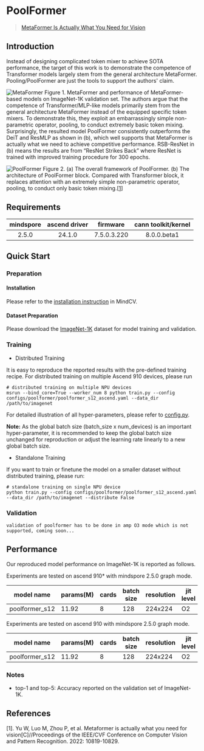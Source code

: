 # PoolFormer

> [MetaFormer Is Actually What You Need for Vision](https://arxiv.org/abs/2111.11418)



## Introduction

Instead of designing complicated token mixer to achieve SOTA performance, the target of this work is to demonstrate the competence of Transformer models largely stem from the general architecture MetaFormer. Pooling/PoolFormer are just the tools to support the authors' claim.

![MetaFormer](https://user-images.githubusercontent.com/74176172/210046827-c218f5d3-1ee8-47bf-a78a-482d821ece89.png)
Figure 1. MetaFormer and performance of MetaFormer-based models on ImageNet-1K validation set. The authors argue that the competence of Transformer/MLP-like models primarily stem from the general architecture MetaFormer instead of the equipped specific token mixers. To demonstrate this, they exploit an embarrassingly simple non-parametric operator, pooling, to conduct extremely basic token mixing. Surprisingly, the resulted model PoolFormer consistently outperforms the DeiT and ResMLP as shown in (b), which well supports that MetaFormer is actually what we need to achieve competitive performance. RSB-ResNet in (b) means the results are from “ResNet Strikes Back” where ResNet is trained with improved training procedure for 300 epochs.

![PoolFormer](https://user-images.githubusercontent.com/74176172/210046845-6caa1574-b6a4-47f3-8298-c8ca3b4f8fa4.png)
Figure 2. (a) The overall framework of PoolFormer. (b) The architecture of PoolFormer block. Compared with Transformer block, it replaces attention with an extremely simple non-parametric operator, pooling, to conduct only basic token mixing.[[1](#References)]

## Requirements
| mindspore | ascend driver |  firmware   | cann toolkit/kernel |
| :-------: | :-----------: | :---------: | :-----------------: |
|   2.5.0   |   24.1.0      | 7.5.0.3.220 |     8.0.0.beta1     |



## Quick Start

### Preparation

#### Installation

Please refer to the [installation instruction](https://mindspore-lab.github.io/mindcv/installation/) in MindCV.

#### Dataset Preparation

Please download the [ImageNet-1K](https://www.image-net.org/challenges/LSVRC/2012/index.php) dataset for model training and validation.

### Training

- Distributed Training

It is easy to reproduce the reported results with the pre-defined training recipe. For distributed training on multiple Ascend 910 devices, please run

```shell
# distributed training on multiple NPU devices
msrun --bind_core=True --worker_num 8 python train.py --config configs/poolformer/poolformer_s12_ascend.yaml --data_dir /path/to/imagenet
```



For detailed illustration of all hyper-parameters, please refer to [config.py](https://github.com/mindspore-lab/mindcv/blob/main/config.py).

**Note:** As the global batch size (batch_size x num_devices) is an important hyper-parameter, it is recommended to keep the global batch size unchanged for reproduction or adjust the learning rate linearly to a new global batch size.

* Standalone Training

If you want to train or finetune the model on a smaller dataset without distributed training, please run:

```shell
# standalone training on single NPU device
python train.py --config configs/poolformer/poolformer_s12_ascend.yaml --data_dir /path/to/imagenet --distribute False
```

### Validation

```
validation of poolformer has to be done in amp O3 mode which is not supported, coming soon...
```

## Performance

Our reproduced model performance on ImageNet-1K is reported as follows.

Experiments are tested on ascend 910* with mindspore 2.5.0 graph mode.


| model name     | params(M) | cards | batch size | resolution | jit level | graph compile | ms/step | img/s   | acc@top1 | acc@top5 | recipe                                                                                                  | weight                                                                                                         |
| -------------- | --------- | ----- | ---------- | ---------- | --------- |---------------| ------- | ------- | -------- | -------- | ------------------------------------------------------------------------------------------------------- | -------------------------------------------------------------------------------------------------------------- |
| poolformer_s12 | 11.92     | 8     | 128        | 224x224    | O2        | 177s          | 211.81  | 4834.52 | 77.49    | 93.55    | [yaml](https://github.com/mindspore-lab/mindcv/blob/main/configs/poolformer/poolformer_s12_ascend.yaml) | [weights](https://download-mindspore.osinfra.cn/toolkits/mindcv/poolformer/poolformer_s12-c7e14eea-910v2.ckpt) |

Experiments are tested on ascend 910 with mindspore 2.5.0 graph mode.


| model name     | params(M) | cards | batch size | resolution | jit level | graph compile | ms/step | img/s   | acc@top1 | acc@top5 | recipe                                                                                                  | weight                                                                                           |
| -------------- | --------- | ----- | ---------- | ---------- | --------- | ------------- | ------- | ------- | -------- | -------- | ------------------------------------------------------------------------------------------------------- | ------------------------------------------------------------------------------------------------ |
| poolformer_s12 | 11.92     | 8     | 128        | 224x224    | O2        | 118s          | 220.13  | 4651.80 | 77.33    | 93.34    | [yaml](https://github.com/mindspore-lab/mindcv/blob/main/configs/poolformer/poolformer_s12_ascend.yaml) | [weights](https://download.mindspore.cn/toolkits/mindcv/poolformer/poolformer_s12-5be5c4e4.ckpt) |

### Notes
- top-1 and top-5: Accuracy reported on the validation set of ImageNet-1K.

## References

[1]. Yu W, Luo M, Zhou P, et al. Metaformer is actually what you need for vision[C]//Proceedings of the IEEE/CVF Conference on Computer Vision and Pattern Recognition. 2022: 10819-10829.
